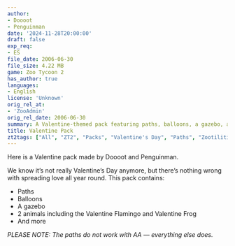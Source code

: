 ```yaml
---
author:
- Doooot
- Penguinman
date: '2024-11-28T20:00:00'
draft: false
exp_req:
- ES
file_date: 2006-06-30
file_size: 4.22 MB
game: Zoo Tycoon 2
has_author: true
languages:
- English
license: 'Unknown'
orig_rel_at:
- 'ZooAdmin'
orig_rel_date: 2006-06-30
summary: A Valentine-themed pack featuring paths, balloons, a gazebo, animals, and more.
title: Valentine Pack
zt2tags: ["All", "ZT2", "Packs", "Valentine's Day", "Paths", "Zootilities", "Gazebos", "Animals", "Fictional", "Amphibians", "Birds", "Aquatic", "Scenery", "Theme Packs"]
---
```

Here is a Valentine pack made by Doooot and Penguinman.  

We know it’s not really Valentine’s Day anymore, but there’s nothing wrong with spreading love all year round. This pack contains:  
- Paths  
- Balloons  
- A gazebo  
- 2 animals including the Valentine Flamingo and Valentine Frog
- And more  

*PLEASE NOTE: The paths do not work with AA — everything else does.*
